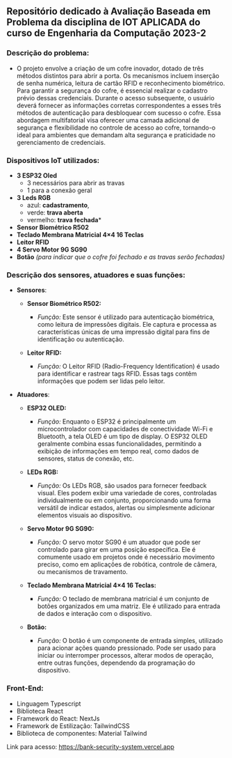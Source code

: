 ## Repositório dedicado à Avaliação Baseada em Problema da disciplina de IOT APLICADA do curso de Engenharia da Computação 2023-2

### Descrição do problema: 
- O projeto envolve a criação de um cofre inovador, dotado de três métodos distintos para abrir a porta. Os mecanismos incluem inserção de senha numérica, leitura de cartão RFID e reconhecimento biométrico. Para garantir a segurança do cofre, é essencial realizar o cadastro prévio dessas credenciais. Durante o acesso subsequente, o usuário deverá fornecer as informações corretas correspondentes a esses três métodos de autenticação para desbloquear com sucesso o cofre. Essa abordagem multifatorial visa oferecer uma camada adicional de segurança e flexibilidade no controle de acesso ao cofre, tornando-o ideal para ambientes que demandam alta segurança e praticidade no gerenciamento de credenciais.

### Dispositivos IoT utilizados:
- **3 ESP32 Oled**
  - 3 necessários para abrir as travas
  - 1 para a conexão geral
- **3 Leds RGB**
  -   azul: **cadastramento**,
  -   verde: **trava aberta**
  -   vermelho: **trava fechada***
- **Sensor Biométrico R502**
- **Teclado Membrana Matricial 4×4 16 Teclas**
- **Leitor RFID**
- **4 Servo Motor 9G SG90**
- **Botão** *(para indicar que o cofre foi fechado e as travas serão fechadas)*

### Descrição dos sensores, atuadores e suas funções:
 
-  **Sensores**:
    -  **Sensor Biométrico R502:**
        - *Função:* Este sensor é utilizado para autenticação biométrica, como leitura de impressões digitais.
    Ele captura e processa as características únicas de uma impressão digital para fins de identificação ou autenticação.
    
    -  **Leitor RFID:**
        - *Função:* O Leitor RFID (Radio-Frequency Identification) é usado para identificar e rastrear tags RFID. 
    Essas tags contêm informações que podem ser lidas pelo leitor.

- **Atuadores**:
  -  **ESP32 OLED:**
     - *Função:* Enquanto o ESP32 é principalmente um microcontrolador com capacidades de conectividade Wi-Fi e Bluetooth, a tela OLED é um tipo de display. 
      O ESP32 OLED geralmente combina essas funcionalidades, permitindo a exibição de informações em tempo real, como dados de sensores, status de conexão, etc.

  -  **LEDs RGB:**
     - *Função:* Os LEDs RGB, são usados para fornecer feedback visual. 
      Eles podem exibir uma variedade de cores, controladas individualmente ou em conjunto, proporcionando uma forma versátil de indicar estados, alertas ou simplesmente adicionar elementos visuais ao dispositivo.

  -  **Servo Motor 9G SG90:**
     - *Função:* O servo motor SG90 é um atuador que pode ser controlado para girar em uma posição específica. 
      Ele é comumente usado em projetos onde é necessário movimento preciso, como em aplicações de robótica, controle de câmera, ou mecanismos de travamento.

  -  **Teclado Membrana Matricial 4×4 16 Teclas:**
     - *Função:* O teclado de membrana matricial é um conjunto de botões organizados em uma matriz. 
    Ele é utilizado para entrada de dados e interação com o dispositivo.

  -  **Botão:**
     - *Função:* O botão é um componente de entrada simples, utilizado para acionar ações quando pressionado. 
      Pode ser usado para iniciar ou interromper processos, alterar modos de operação, entre outras funções, dependendo da programação do dispositivo.

### Front-End:
- Linguagem Typescript
- Biblioteca React
- Framework do React: NextJs
- Framework de Estilização: TailwindCSS
- Biblioteca de componentes: Material Tailwind

Link para acesso: https://bank-security-system.vercel.app

